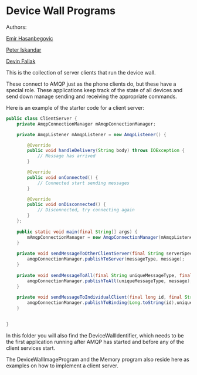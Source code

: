 # Device Wall Programs

Authors:

[Emir Hasanbegovic](https://github.com/xtreme-emir-hasanbegovic)

[Peter Iskandar](https://github.com/xtreme-peter-iskandar)

[Devin Fallak](https://github.com/xtreme-devin-fallak)

This is the collection of server clients that run the device wall.

These connect to AMQP just as the phone clients do, but these have a special role. These applications keep track of the state of all devices and send down manage sending and receiving the appropriate commands.

Here is an example of the starter code for a client server:

```java
public class ClientServer {
	private AmqpConnectionManager mAmqpConnectionManager;

	private AmqpListener mAmqpListener = new AmqpListener() {

		@Override
		public void handleDelivery(String body) throws IOException {
			// Message has arrived
		}

		@Override
		public void onConnected() {
			// Connected start sending messages
		}

		@Override
		public void onDisconnected() {
			// Disconnected, try connecting again
		}
	};
	
	public static void main(final String[] args) {
		mAmqpConnectionManager = new AmqpConnectionManager(mAmqpListener);
	}
	
	private void sendMessageToOtherClientServer(final String serverSpecificMessageType messageType, final String message) {
		amqpConnectionManager.publishToServer(messageType, message);
	}
	
	private void sendMessageToAll(final String uniqueMessageType, final String message){
		amqpConnectionManager.publishToAll(uniqueMessageType, message);
	}
	
	private void sendMessageToIndividualClient(final long id, final String uniqueMessageType, final String message){
		amqpConnectionManager.publishToBinding(Long.toString(id),uniqueMessageType, message);
	}

	
}		
```


In this folder you will also find the DeviceWallIdentifier, which needs to be the first application running after AMQP has started and before any of the client services start.

The DeviceWallImageProgram and the Memory program also reside here as examples on how to implement a client server.